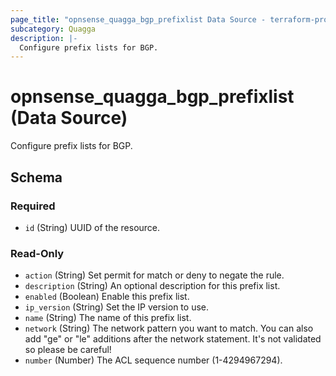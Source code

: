 ```yaml
---
page_title: "opnsense_quagga_bgp_prefixlist Data Source - terraform-provider-opnsense"
subcategory: Quagga
description: |-
  Configure prefix lists for BGP.
---
```


# opnsense_quagga_bgp_prefixlist (Data Source)

Configure prefix lists for BGP.

<!-- schema generated by tfplugindocs -->
## Schema

### Required

- `id` (String) UUID of the resource.

### Read-Only

- `action` (String) Set permit for match or deny to negate the rule.
- `description` (String) An optional description for this prefix list.
- `enabled` (Boolean) Enable this prefix list.
- `ip_version` (String) Set the IP version to use.
- `name` (String) The name of this prefix list.
- `network` (String) The network pattern you want to match. You can also add "ge" or "le" additions after the network statement. It's not validated so please be careful!
- `number` (Number) The ACL sequence number (1-4294967294).

